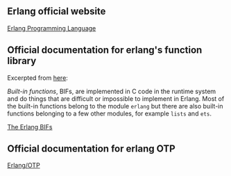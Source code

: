 ## Erlang official website

[Erlang Programming Language](http://www.erlang.org/)

## Official documentation for erlang's function library

Excerpted from [here](http://www.erlang.org/doc/reference_manual/functions.html):

*Built-in functions*, BIFs, are implemented in C code in the runtime system 
and do things that are difficult or impossible to implement in Erlang. 
Most of the built-in functions belong to the module `erlang` 
but there are also built-in functions belonging to a few other modules, 
for example `lists` and `ets`.

[The Erlang BIFs](http://www.erlang.org/doc/man/erlang.html)

## Official documentation for erlang OTP

[Erlang/OTP](http://www.erlang.org/doc/)
